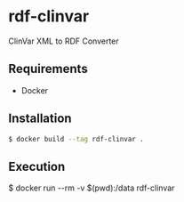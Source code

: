 # rdf-clinvar

ClinVar XML to RDF Converter

## Requirements

- Docker

## Installation

```bash
$ docker build --tag rdf-clinvar .
``` 

## Execution
$ docker run --rm -v $(pwd):/data rdf-clinvar

